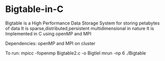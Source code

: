 # Bigtable-in-C
Bigtable is a High Performance Data Storage System for storing petabytes of data  It is sparse,distributed,persistent multidimensional in nature   It is Implemented in C using openMP and MPI

Dependencies: openMP and MPI on cluster 

To run:
 mpicc -fopenmp Bigtable2.c -o Bigtlel mrun -np 6 ./Bigtable
